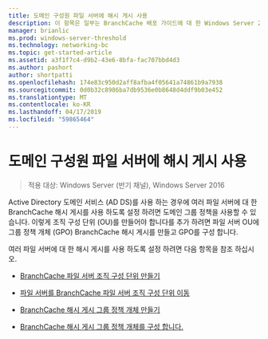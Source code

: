 ```yaml
---
title: 도메인 구성원 파일 서버에 해시 게시 사용
description: 이 항목은 일부는 BranchCache 배포 가이드에 대 한 Windows Server 2016, 지사에 WAN 대역폭 사용량을 최적화 하기 위해 분산 및 호스트 캐시 모드로 BranchCache를 배포 하는 방법을 보여 주는
manager: brianlic
ms.prod: windows-server-threshold
ms.technology: networking-bc
ms.topic: get-started-article
ms.assetid: a3f1f7c4-d9b2-43e6-8bfa-fac707bbd4d3
ms.author: pashort
author: shortpatti
ms.openlocfilehash: 174e83c950d2aff8afba4f05641a74861b9a7938
ms.sourcegitcommit: 0d0b32c8986ba7db9536e0b8648d4ddf9b03e452
ms.translationtype: MT
ms.contentlocale: ko-KR
ms.lasthandoff: 04/17/2019
ms.locfileid: "59865464"
---
```

# <a name="enable-hash-publication-for-domain-member-file-servers"></a>도메인 구성원 파일 서버에 해시 게시 사용

>적용 대상: Windows Server (반기 채널), Windows Server 2016

Active Directory 도메인 서비스 (AD DS)를 사용 하는 경우에 여러 파일 서버에 대 한 BranchCache 해시 게시를 사용 하도록 설정 하려면 도메인 그룹 정책을 사용할 수 있습니다. 이렇게 조직 구성 단위 (OU)를 만들어야 합니다를 추가 하려면 파일 서버 OU에 그룹 정책 개체 (GPO) BranchCache 해시 게시를 만들고 GPO를 구성 합니다.  
  
여러 파일 서버에 대 한 해시 게시를 사용 하도록 설정 하려면 다음 항목을 참조 하십시오.  
  
-   [BranchCache 파일 서버 조직 구성 단위 만들기](../../branchcache/deploy/Create-the-BranchCache-File-Servers-Organizational-Unit.md)  
  
-   [파일 서버를 BranchCache 파일 서버 조직 구성 단위 이동](../../branchcache/deploy/Move-File-Servers-to-the-BranchCache-File-Servers-Organizational-Unit.md)  
  
-   [BranchCache 해시 게시 그룹 정책 개체 만들기](../../branchcache/deploy/Create-the-BranchCache-Hash-Publication-Group-Policy-Object.md)  
  
-   [BranchCache 해시 게시 그룹 정책 개체를 구성 합니다.](../../branchcache/deploy/Configure-the-BranchCache-Hash-Publication-Group-Policy-Object.md)  
  



